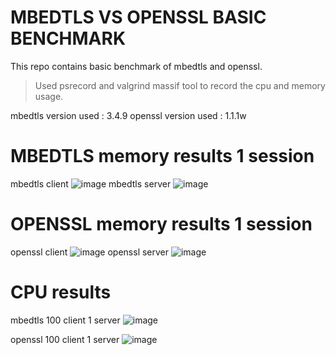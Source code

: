 MBEDTLS VS OPENSSL BASIC BENCHMARK
==================================
This repo contains basic benchmark of mbedtls and openssl.

> Used psrecord and valgrind massif tool to record the cpu and memory usage.

 mbedtls version used : 3.4.9
 openssl version used : 1.1.1w

 MBEDTLS memory results 1 session
 ===============
 mbedtls client
 ![image](https://github.com/user-attachments/assets/dbf4708c-9a2c-4eff-bac1-eaf74beb277b)
 mbedtls server
 ![image](https://github.com/user-attachments/assets/2f6f5f9d-2aec-47fa-b191-2977f7addb92)

 OPENSSL memory results 1 session
 ===============
openssl client
![image](https://github.com/user-attachments/assets/0b2e1940-35ef-4ca2-8249-63ad9445e3e5)
openssl server
![image](https://github.com/user-attachments/assets/afb55c85-ad54-41c2-9eaa-4e00bf746c19)

CPU results
===========
mbedtls 100 client 1 server
![image](https://github.com/user-attachments/assets/275ac4b5-fef1-4094-aa13-e3f419ef4578)

openssl 100 client 1 server
![image](https://github.com/user-attachments/assets/0f856b4d-fdf1-427d-bae8-33adef643992)

